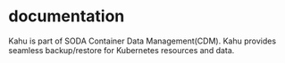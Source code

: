 # documentation
Kahu is part of SODA Container Data Management(CDM). Kahu provides seamless backup/restore for Kubernetes resources and data.
